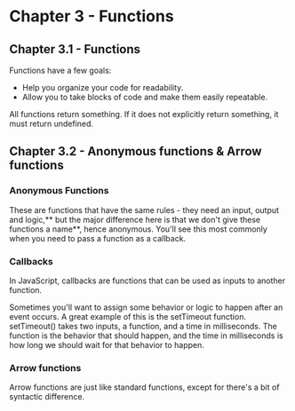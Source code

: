 # Chapter 3 - Functions
## Chapter 3.1 - Functions
Functions have a few goals:
* Help you organize your code for readability.
* Allow you to take blocks of code and make them easily repeatable.

All functions return something. If it does not explicitly return something, it must return undefined.

## Chapter 3.2 - Anonymous functions & Arrow functions
### Anonymous Functions
These are functions that have the same rules - they need an input, output and logic,** but the major difference here is that we don't give these functions a name**, hence anonymous.
You'll see this most commonly when you need to pass a function as a callback.

### Callbacks
In JavaScript, callbacks are functions that can be used as inputs to another function.

Sometimes you'll want to assign some behavior or logic to happen after an event occurs.
A great example of this is the setTimeout function.
setTimeout() takes two inputs, a function, and a time in milliseconds.
The function is the behavior that should happen, and the time in milliseconds is how long we should wait for that behavior to happen.

### Arrow functions
Arrow functions are just like standard functions, except for there's a bit of syntactic difference.

